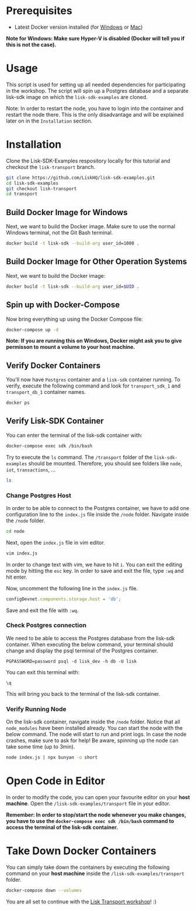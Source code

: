 # Prerequisites
- Latest Docker version installed (for [Windows](https://docs.docker.com/docker-for-windows/install/) or [Mac](https://docs.docker.com/v17.12/docker-for-mac/install/))

**Note for Windows: Make sure Hyper-V is disabled (Docker will tell you if this is not the case).**

# Usage
This script is used for setting up all needed dependencies for participating in the workshop. 
The script will spin up a Postgres database and a separate lisk-sdk image on which the `lisk-sdk-examples` are cloned.

Note: In order to restart the node, you have to login into the container and restart the node there. This is the only disadvantage and will be explained later on in the `Installation` section.

# Installation
Clone the Lisk-SDK-Examples respository locally for this tutorial and checkout the `lisk-transport` branch.

```bash
git clone https://github.com/LiskHQ/lisk-sdk-examples.git
cd lisk-sdk-examples
git checkout lisk-transport
cd transport
```

## Build Docker Image for Windows
Next, we want to build the Docker image.
Make sure to use the normal Windows terminal, not the Git Bash terminal.
```bash
docker build -t lisk-sdk --build-arg user_id=1000 .
```

## Build Docker Image for Other Operation Systems
Next, we want to build the Docker image:
```bash
docker build -t lisk-sdk --build-arg user_id=$UID .
```

## Spin up with Docker-Compose
Now bring everything up using the Docker Compose file:
```bash
docker-compose up -d
```

**Note: If you are running this on Windows, Docker might ask you to give permisson to mount a volume to your host machine.**

## Verify Docker Containers 
You'll now have `Postgres` container and a `lisk-sdk` container running.
To verify, execute the following command and look for `transport_sdk_1` and `transport_db_1` container names.

```bash
docker ps
```

## Verify Lisk-SDK Container
You can enter the terminal of the lisk-sdk container with:

```bash
docker-compose exec sdk /bin/bash
```

Try to execute the `ls` command. The `/transport` folder of the `lisk-sdk-examples` should be mounted.
Therefore, you should see folders like `node`, `iot`, `transactions`, ...
```bash
ls
```

### Change Postgres Host
In order to be able to connect to the Postgres container, we have to add one configuration line to the `index.js` file inside the `/node` folder. Navigate inside the `/node` folder.

```bash
cd node
```

Next, open the `index.js` file in vim editor.

```bash
vim index.js
```

In order to change text with vim, we have to hit `i`.
You can exit the editing mode by hitting the `esc` key.
In order to save and exit the file, type `:wq` and hit enter.

Now, uncomment the following line in the `index.js` file.

```js
configDevnet.components.storage.host = 'db';
```

Save and exit the file with `:wq`.

### Check Postgres connection
We need to be able to access the Postgres database from the lisk-sdk container.
When executing the below command, your terminal should change and display the psql terminal of the Postgres container.
```
PGPASSWORD=password psql -d lisk_dev -h db -U lisk
```

You can exit this terminal with:
```
\q
```
This will bring you back to the terminal of the lisk-sdk container.

### Verify Running Node
On the lisk-sdk container, navigate inside the `/node` folder. Notice that all `node_modules` have been installed already.
You can start the node with the below command. The node will start to run and print logs.
In case the node crashes, make sure to ask for help! Be aware, spinning up the node can take some time (up to 3min).

```bash
node index.js | npx bunyan -o short
```

# Open Code in Editor
In order to modify the code, you can open your favourite editor on your **host machine**.
Open the `/lisk-sdk-examples/transport` file in your editor.

**Remember: In order to stop/start the node whenever you make changes, you have to use the `docker-compose exec sdk /bin/bash` command to access the terminal of the lisk-sdk container.**

# Take Down Docker Containers
You can simply take down the containers by executing the following command on your **host machine** inside the `/lisk-sdk-examples/transport` folder.

```sh
docker-compose down --volumes
```

You are all set to continue with the [Lisk Transport workshop](./Workshop2.adoc)! :)